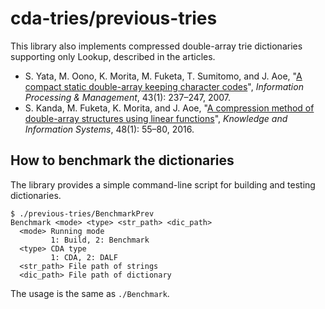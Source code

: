 # cda-tries/previous-tries

This library also implements compressed double-array trie dictionaries supporting only Lookup, described in the articles.

* S. Yata, M. Oono, K. Morita, M. Fuketa, T. Sumitomo, and J. Aoe, "[A compact static double-array keeping character codes](http://dx.doi.org/10.1016/j.ipm.2006.04.004)", _Information Processing & Management_, 43(1): 237–247, 2007.
* S. Kanda, M. Fuketa, K. Morita, and J. Aoe, "[A compression method of double-array structures using linear functions](http://dx.doi.org/10.1007/s10115-015-0873-0)", _Knowledge and Information Systems_, 48(1): 55–80, 2016.

## How to benchmark the dictionaries

The library provides a simple command-line script for building and testing dictionaries.

```
$ ./previous-tries/BenchmarkPrev 
Benchmark <mode> <type> <str_path> <dic_path>
  <mode> Running mode
         1: Build, 2: Benchmark
  <type> CDA type
         1: CDA, 2: DALF
  <str_path> File path of strings
  <dic_path> File path of dictionary
```

The usage is the same as `./Benchmark`.